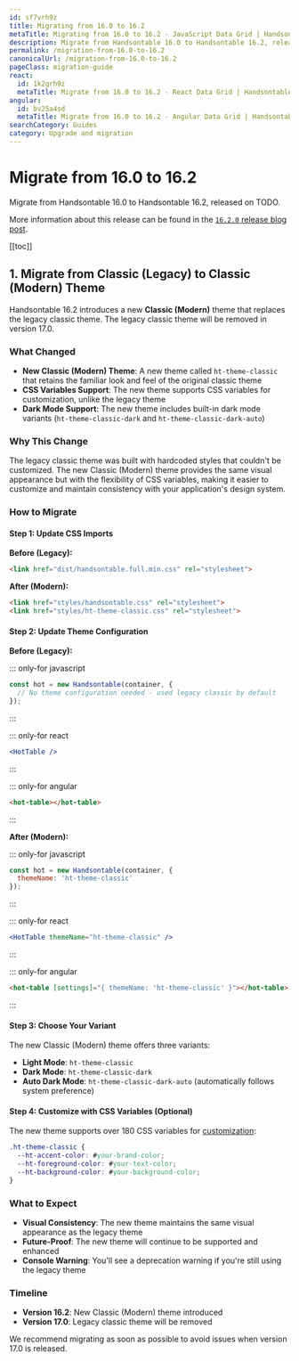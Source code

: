 ```yaml
---
id: sf7vrh9z
title: Migrating from 16.0 to 16.2
metaTitle: Migrating from 16.0 to 16.2 - JavaScript Data Grid | Handsontable
description: Migrate from Handsontable 16.0 to Handsontable 16.2, released on [TODO].
permalink: /migration-from-16.0-to-16.2
canonicalUrl: /migration-from-16.0-to-16.2
pageClass: migration-guide
react:
  id: 1k2grh9z
  metaTitle: Migrate from 16.0 to 16.2 - React Data Grid | Handsontable
angular:
  id: bv25a4sd
  metaTitle: Migrate from 16.0 to 16.2 - Angular Data Grid | Handsontable
searchCategory: Guides
category: Upgrade and migration
---
```


# Migrate from 16.0 to 16.2

Migrate from Handsontable 16.0 to Handsontable 16.2, released on TODO.

More information about this release can be found in the [`16.2.0` release blog post](TODO_URL]).

[[toc]]

## 1. Migrate from Classic (Legacy) to Classic (Modern) Theme

Handsontable 16.2 introduces a new **Classic (Modern)** theme that replaces the legacy classic theme. The legacy classic theme will be removed in version 17.0.

### What Changed

- **New Classic (Modern) Theme**: A new theme called `ht-theme-classic` that retains the familiar look and feel of the original classic theme
- **CSS Variables Support**: The new theme supports CSS variables for customization, unlike the legacy theme
- **Dark Mode Support**: The new theme includes built-in dark mode variants (`ht-theme-classic-dark` and `ht-theme-classic-dark-auto`)

### Why This Change

The legacy classic theme was built with hardcoded styles that couldn't be customized. The new Classic (Modern) theme provides the same visual appearance but with the flexibility of CSS variables, making it easier to customize and maintain consistency with your application's design system.

### How to Migrate

#### Step 1: Update CSS Imports

**Before (Legacy):**
```html
<link href="dist/handsontable.full.min.css" rel="stylesheet">
```

**After (Modern):**
```html
<link href="styles/handsontable.css" rel="stylesheet">
<link href="styles/ht-theme-classic.css" rel="stylesheet">
```

#### Step 2: Update Theme Configuration

**Before (Legacy):**

::: only-for javascript

```js
const hot = new Handsontable(container, {
  // No theme configuration needed - used legacy classic by default
});
```

:::

::: only-for react

```jsx
<HotTable />
```

:::

::: only-for angular

```html
<hot-table></hot-table>
```

:::

**After (Modern):**

::: only-for javascript

```js
const hot = new Handsontable(container, {
  themeName: 'ht-theme-classic'
});
```

:::

::: only-for react
```jsx
<HotTable themeName="ht-theme-classic" />
```

:::

::: only-for angular

```html
<hot-table [settings]="{ themeName: 'ht-theme-classic' }"></hot-table>
```

:::

#### Step 3: Choose Your Variant

The new Classic (Modern) theme offers three variants:

- **Light Mode**: `ht-theme-classic`
- **Dark Mode**: `ht-theme-classic-dark`
- **Auto Dark Mode**: `ht-theme-classic-dark-auto` (automatically follows system preference)

#### Step 4: Customize with CSS Variables (Optional)

The new theme supports over 180 CSS variables for [customization](@/guides/styling/themes/theme-customization.md):

```css
.ht-theme-classic {
  --ht-accent-color: #your-brand-color;
  --ht-foreground-color: #your-text-color;
  --ht-background-color: #your-background-color;
}
```

### What to Expect

- **Visual Consistency**: The new theme maintains the same visual appearance as the legacy theme
- **Future-Proof**: The new theme will continue to be supported and enhanced
- **Console Warning**: You'll see a deprecation warning if you're still using the legacy theme

### Timeline

- **Version 16.2**: New Classic (Modern) theme introduced
- **Version 17.0**: Legacy classic theme will be removed

We recommend migrating as soon as possible to avoid issues when version 17.0 is released.
